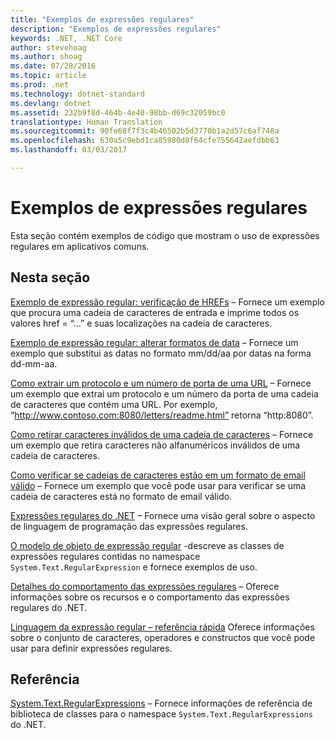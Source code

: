 ```yaml
---
title: "Exemplos de expressões regulares"
description: "Exemplos de expressões regulares"
keywords: .NET, .NET Core
author: stevehoag
ms.author: shoag
ms.date: 07/28/2016
ms.topic: article
ms.prod: .net
ms.technology: dotnet-standard
ms.devlang: dotnet
ms.assetid: 232b9f8d-464b-4e40-98bb-d69c32059bc0
translationtype: Human Translation
ms.sourcegitcommit: 90fe68f7f3c4b46502b5d3770b1a2d57c6af748a
ms.openlocfilehash: 630a5c9ebd1ca85980d8f64cfe755642aefdbb63
ms.lasthandoff: 03/03/2017

---
```


# <a name="regular-expression-examples"></a>Exemplos de expressões regulares

Esta seção contém exemplos de código que mostram o uso de expressões regulares em aplicativos comuns.

## <a name="in-this-section"></a>Nesta seção

[Exemplo de expressão regular: verificação de HREFs](scanning.md) – Fornece um exemplo que procura uma cadeia de caracteres de entrada e imprime todos os valores href = “…” e suas localizações na cadeia de caracteres.

[Exemplo de expressão regular: alterar formatos de data](changing-formats.md) – Fornece um exemplo que substitui as datas no formato mm/dd/aa por datas na forma dd-mm-aa.

[Como extrair um protocolo e um número de porta de uma URL](extract-protocol.md) – Fornece um exemplo que extrai um protocolo e um número da porta de uma cadeia de caracteres que contém uma URL. Por exemplo, “http://www.contoso.com:8080/letters/readme.html” retorna “http:8080”.

[Como retirar caracteres inválidos de uma cadeia de caracteres](strip-characters.md) – Fornece um exemplo que retira caracteres não alfanuméricos inválidos de uma cadeia de caracteres.

[Como verificar se cadeias de caracteres estão em um formato de email válido](verify-format.md) – Fornece um exemplo que você pode usar para verificar se uma cadeia de caracteres está no formato de email válido.

[Expressões regulares do .NET](regular-expressions.md) – Fornece uma visão geral sobre o aspecto de linguagem de programação das expressões regulares.

[O modelo de objeto de expressão regular](object-model.md) -descreve as classes de expressões regulares contidas no namespace `System.Text.RegularExpression` e fornece exemplos de uso.

[Detalhes do comportamento das expressões regulares](regex-behavior.md) – Oferece informações sobre os recursos e o comportamento das expressões regulares do .NET.

[Linguagem da expressão regular – referência rápida](quick-ref.md) Oferece informações sobre o conjunto de caracteres, operadores e constructos que você pode usar para definir expressões regulares.

## <a name="reference"></a>Referência

[System.Text.RegularExpressions](xref:System.Text.RegularExpressions) – Fornece informações de referência de biblioteca de classes para o namespace `System.Text.RegularExpressions` do .NET.

